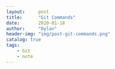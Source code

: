 ```yaml
---
layout:     post
title:      "Git Commands"
date:       2020-01-18
author:     "Dylan"
header-img: "img/post-git-commands.png"
catalog: true
tags:
    - Git
    - note
---
```

